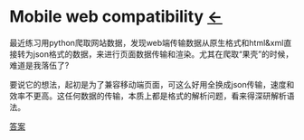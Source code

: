 # Mobile web compatibility  [←](../CoolWeb.md)

最近练习用python爬取网站数据，发现web端传输数据从原生格式和html&xml直接转为json格式的数据，来进行页面数据传输和渲染。尤其在爬取“果壳”的时候，难道是我落伍了?

要说它的想法，起初是为了兼容移动端页面，可这么好用全换成json传输，速度和效率不更高。这任何数据的传输，本质上都是格式的解析问题，看来得深研解析语法。

[答案](https://www.zhihu.com/question/373946861)
